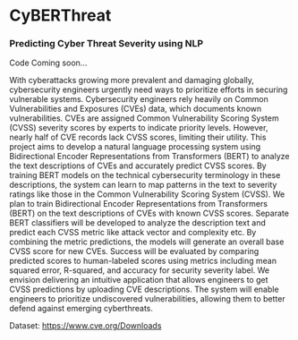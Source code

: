 # CyBERThreat
### Predicting Cyber Threat Severity using NLP

Code Coming soon...

With cyberattacks growing more prevalent and damaging globally, cybersecurity engineers urgently need ways to prioritize efforts in securing vulnerable systems. Cybersecurity engineers rely heavily on Common Vulnerabilities and Exposures (CVEs) data, which documents known vulnerabilities. CVEs are assigned Common Vulnerability Scoring System (CVSS) severity scores by experts to indicate priority levels. However, nearly half of CVE records lack CVSS scores, limiting their utility. This project aims to develop a natural language processing system using Bidirectional Encoder Representations from Transformers (BERT) to analyze the text descriptions of CVEs and accurately predict CVSS scores. By training BERT models on the technical cybersecurity terminology in these descriptions, the system can learn to map patterns in the text to severity ratings like those in the Common Vulnerability Scoring System (CVSS). We plan to train Bidirectional Encoder Representations from Transformers (BERT) on the text descriptions of CVEs with known CVSS scores. Separate BERT classifiers will be developed to analyze the description text and predict each CVSS metric like attack vector and complexity etc. By combining the metric predictions, the models will generate an overall base CVSS score for new CVEs. Success will be evaluated by comparing predicted scores to human-labeled scores using metrics including mean squared error, R-squared, and accuracy for security severity label. We envision delivering an intuitive application that allows engineers to get CVSS predictions by uploading CVE descriptions. The system will enable engineers to prioritize undiscovered vulnerabilities, allowing them to better defend against emerging cyberthreats. 

Dataset: https://www.cve.org/Downloads
